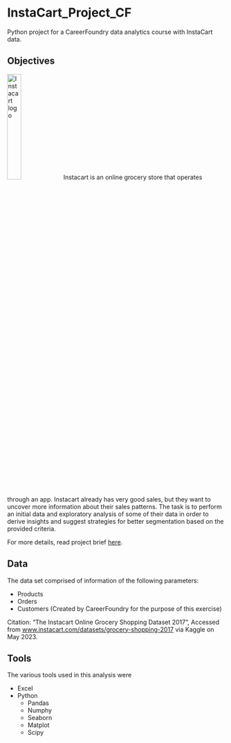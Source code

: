 # InstaCart_Project_CF
Python project for a CareerFoundry data analytics course with InstaCart data. 

## Objectives 
<img src="https://camo.githubusercontent.com/d8b705bbe9e658d7236eb212a84132cfd7a3b088dd065a76d1e2ee675ec398bc/68747470733a2f2f6d6d732e627573696e657373776972652e636f6d2f6d656469612f32303231303333313030353537392f656e2f3836383433382f352f696e737461636172742d6c6f676f2d776f72646d61726b2d3430303078313630302d653466336336662e6a7067" alt="Instacart logo" data-canonical-src="https://mms.businesswire.com/media/20210331005579/en/868438/5/instacart-logo-wordmark-4000x1600-e4f3c6f.jpg" style="width: 25%"  >
Instacart is an online grocery store that operates through an app. Instacart already has very good sales, but they want to uncover more information about their sales patterns. The task is to perform an initial data and exploratory analysis of some of their data in order to derive insights and suggest strategies for better segmentation based on the provided criteria.

For more details, read project brief [here](https://images.careerfoundry.com/public/courses/data-immersion/A4/A4_Data_Immersion_Project_Brief.pdf). 


## Data 
The data set comprised of information of the following parameters:
* Products
* Orders
* Customers (Created by CareerFoundry for the purpose of this exercise) 

Citation: “The Instacart Online Grocery Shopping
  Dataset 2017”, Accessed from www.instacart.com/datasets/grocery-shopping-2017 via Kaggle on May 2023. 

## Tools 
The various tools used in this analysis were 
* Excel
* Python
  * Pandas
  * Numphy
  * Seaborn
  * Matplot
  * Scipy
